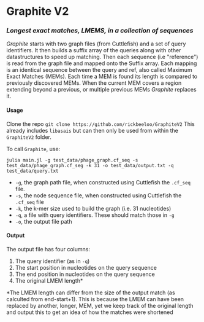 # Graphite V2
### _Longest exact matches, LMEMS, in a collection of sequences_

_Graphite_ starts with two graph files (from Cuttlefish) and a set of query identifiers. It then builds a suffix array of the queries along with other datastructures to speed up matching. Then each sequence (i.e "reference") is read from the graph file and mapped onto the Suffix array. Each mapping is an identical sequence between the query and ref, also called Maximum Exact Matches (MEMs). Each time a MEM is found its length is compared to previously discovered MEMs. When the current MEM covers a region extending beyond a previous, or multiple previous MEMs _Graphite_ replaces it. 

#### Usage
Clone the repo 
`git clone https://github.com/rickbeeloo/GraphiteV2` 
This already includes `libasais` but can then only be used from within the `GraphiteV2` folder. 

To call `Graphite`, use:

`julia main.jl -g test_data/phage_graph.cf_seq -s test_data/phage_graph.cf_seg -k 31 -o test_data/output.txt -q test_data/query.txt`

- `-g`,  the graph path file, when constructed using Cuttlefish the `.cf_seq` file.
- `-s`, the node sequence file, when constructed using Cuttlefish the `.cf_seq` file 
- `-k`, the k-mer size used to build the graph (i.e. 31 nucleotides)
- `-q`, a file with query identifiers. These should match those in `-g` 
- `-o`, the output file path


#### Output 
The output file has four columns:
1) The query identifier (as in `-q`)
2) The start position in nucleotides on the query sequence 
3) The end position in nucleotides on the query sequence 
4) The original LMEM length*

*The LMEM length can differ from the size of the output match (as calculted from end-start+1). This is because the LMEM can have been replaced by another, longer, MEM, yet we keep track of the original length and output this to get an idea of how the matches were shortened